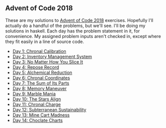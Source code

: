 ## Advent of Code 2018

These are my solutions to [Advent of Code 2018](https://adventofcode.com/2018) exercises.
Hopefully I'll actually do a handful of the problems, but we'll see. I'll be doing my
solutions in haskell. Each day has the problem statement in it, for convenience. My assigned
problem inputs aren't checked in, except where they fit easily in a line of source code.

* [Day 1: Chronal Calibration](day01)
* [Day 2: Inventory Management System](day02)
* [Day 3: No Matter How You Slice It](day03)
* [Day 4: Repose Record](day04)
* [Day 5: Alchemical Reduction](day05)
* [Day 6: Chronal Coordinates](day06)
* [Day 7: The Sum of Its Parts](day07)
* [Day 8: Memory Maneuver](day08)
* [Day 9: Marble Mania](day09)
* [Day 10: The Stars Align](day10)
* [Day 11: Chronal Charge](day11)
* [Day 12: Subterranean Sustainability](day12)
* [Day 13: Mine Cart Madness](day13)
* [Day 14: Choclate Charts](day14)
